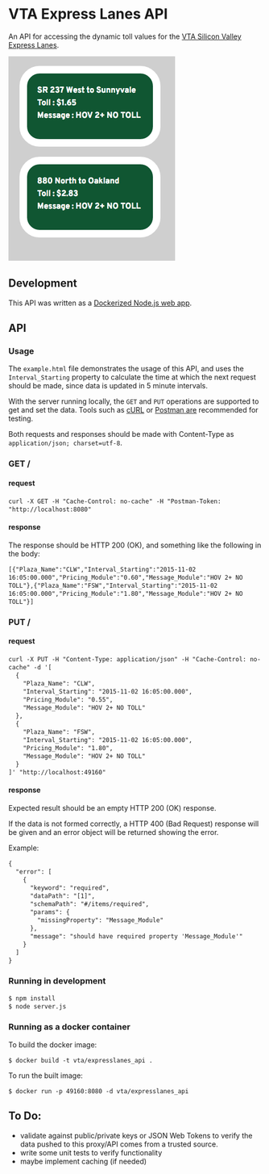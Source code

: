 # VTA Express Lanes API

An API for accessing the dynamic toll values for the [VTA Silicon Valley Express Lanes](http://www.vta.org/projects-and-programs/highway/silicon-valley-express-lanes).

![screenshot of example.html in action](screenshot.png?raw=true "screenshot")

## Development

This API was written as a [Dockerized Node.js web app](https://nodejs.org/en/docs/guides/nodejs-docker-webapp/).

## API

### Usage

The `example.html` file demonstrates the usage of this API, and uses the `Interval_Starting` property to calculate the time at which the next request should be made, since data is updated in 5 minute intervals.

With the server running locally, the `GET` and `PUT` operations are supported to get and set the data. Tools such as [cURL](https://curl.haxx.se/) or [Postman are](https://www.getpostman.com/) recommended for testing.

Both requests and responses should be made with Content-Type as `application/json; charset=utf-8`.

### GET /
#### request
    curl -X GET -H "Cache-Control: no-cache" -H "Postman-Token: "http://localhost:8080"

#### response
The response should be HTTP 200 (OK), and something like the following in the body:
```
[{"Plaza_Name":"CLW","Interval_Starting":"2015-11-02 16:05:00.000","Pricing_Module":"0.60","Message_Module":"HOV 2+ NO TOLL"},{"Plaza_Name":"FSW","Interval_Starting":"2015-11-02 16:05:00.000","Pricing_Module":"1.80","Message_Module":"HOV 2+ NO TOLL"}]
```

### PUT /
#### request
```
curl -X PUT -H "Content-Type: application/json" -H "Cache-Control: no-cache" -d '[
  {
    "Plaza_Name": "CLW",
    "Interval_Starting": "2015-11-02 16:05:00.000",
    "Pricing_Module": "0.55",
    "Message_Module": "HOV 2+ NO TOLL"
  },
  {
    "Plaza_Name": "FSW",
    "Interval_Starting": "2015-11-02 16:05:00.000",
    "Pricing_Module": "1.80",
    "Message_Module": "HOV 2+ NO TOLL"
  }
]' "http://localhost:49160"
```

#### response
Expected result should be an empty HTTP 200 (OK) response.

If the data is not formed correctly, a HTTP 400 (Bad Request) response will be given and an error object will be returned showing the error.

Example:
```
{
  "error": [
    {
      "keyword": "required",
      "dataPath": "[1]",
      "schemaPath": "#/items/required",
      "params": {
        "missingProperty": "Message_Module"
      },
      "message": "should have required property 'Message_Module'"
    }
  ]
}
```



### Running in development
```
$ npm install
$ node server.js
```

### Running as a docker container

To build the docker image:

    $ docker build -t vta/expresslanes_api .

To run the built image:

    $ docker run -p 49160:8080 -d vta/expresslanes_api



## To Do:

 * validate against public/private keys or JSON Web Tokens to verify the data pushed to this proxy/API comes from a trusted source.
 * write some unit tests to verify functionality
 * maybe implement caching (if needed)
